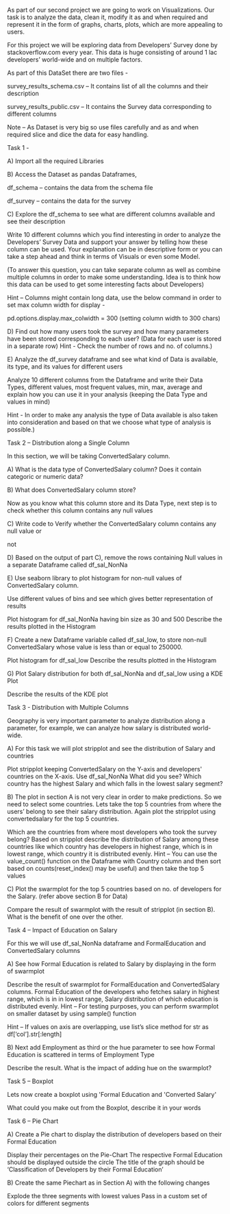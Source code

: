 As part of our second project we are going to work on Visualizations. Our task is to analyze the data, clean it, modify it as and when required and represent it in the form of graphs, charts, plots, which are more appealing to users.



For this project we will be exploring data from Developers’ Survey done by stackoverflow.com every year. This data is huge consisting of around 1 lac developers’ world-wide and on multiple factors.



As part of this DataSet there are two files -



survey_results_schema.csv – It contains list of all the columns and their description

survey_results_public.csv – It contains the Survey data corresponding to different columns



Note – As Dataset is very big so use files carefully and as and when required slice and dice the data for easy handling.



Task 1 -



A) Import all the required Libraries



B) Access the Dataset as pandas Dataframes,

df_schema – contains the data from the schema file

df_survey – contains the data for the survey



C) Explore the df_schema to see what are different columns available and see their description


Write 10 different columns which you find interesting in order to analyze the Developers’ Survey Data and support your answer by telling how these column can be used. Your explanation can be in descriptive form or you can take a step ahead and think in terms of Visuals or even some Model.

(To answer this question, you can take separate column as well as combine multiple columns in order to make some understanding. Idea is to think how this data can be used to get some interesting facts about Developers)



Hint – Columns might contain long data, use the below command in order to set max column width for display -

pd.options.display.max_colwidth = 300 (setting column width to 300 chars)



D) Find out how many users took the survey and how many parameters have been stored corresponding to each user? (Data for each user is stored in a separate row) Hint - Check the number of rows and no. of columns.)



E) Analyze the df_survey dataframe and see what kind of Data is available, its type, and its values for different users



Analyze 10 different columns from the Dataframe and write their Data Types, different values, most frequent values, min, max, average and explain how you can use it in your analysis (keeping the Data Type and values in mind)



Hint - In order to make any analysis the type of Data available is also taken into consideration and based on that we choose what type of analysis is possible.)



Task 2 – Distribution along a Single Column



In this section, we will be taking ConvertedSalary column.



A) What is the data type of ConvertedSalary column? Does it contain categoric or numeric data?



B) What does ConvertedSalary column store?



Now as you know what this column store and its Data Type, next step is to check whether this column contains any null values



C) Write code to Verify whether the ConvertedSalary column contains any null value or

not



D) Based on the output of part C), remove the rows containing Null values in a separate Dataframe called df_sal_NonNa



E) Use seaborn library to plot histogram for non-null values of ConvertedSalary column.

Use different values of bins and see which gives better representation of results



Plot histogram for df_sal_NonNa having bin size as 30 and 500
Describe the results plotted in the Histogram


F) Create a new Dataframe variable called df_sal_low, to store non-null ConvertedSalary whose value is less than or equal to 250000.



Plot histogram for df_sal_low
Describe the results plotted in the Histogram


G) Plot Salary distribution for both df_sal_NonNa and df_sal_low using a KDE Plot


Describe the results of the KDE plot


Task 3 - Distribution with Multiple Columns



Geography is very important parameter to analyze distribution along a parameter, for example, we can analyze how salary is distributed world-wide.


A) For this task we will plot stripplot and see the distribution of Salary and countries

Plot stripplot keeping ConvertedSalary on the Y-axis and developers' countries on the X-axis. Use df_sal_NonNa
What did you see? Which country has the highest Salary and which falls in the lowest salary segment?


B) The plot in section A is not very clear in order to make predictions. So we need to select some countries. Lets take the top 5 countries from where the users’ belong to see their salary distribution. Again plot the stripplot using convertedsalary for the top 5 countries.

Which are the countries from where most developers who took the survey belong?
Based on stripplot describe the distribution of Salary among these countries like which country has developers in highest range, which is in lowest range, which country it is distributed evenly.
Hint – You can use the value_count() function on the Dataframe with Country column and then sort based on counts(reset_index() may be useful) and then take the top 5 values



C) Plot the swarmplot for the top 5 countries based on no. of developers for the Salary. (refer above section B for Data)

Compare the result of swarmplot with the result of stripplot (in section B). What is the benefit of one over the other.


Task 4 – Impact of Education on Salary



For this we will use df_sal_NonNa dataframe and FormalEducation and ConvertedSalary columns

A) See how Formal Education is related to Salary by displaying in the form of swarmplot

Describe the result of swarmplot for FormalEducation and ConvertedSalary columns. Formal Education of the developers who fetches salary in highest range, which is in in lowest range, Salary distribution of which education is distributed evenly.
Hint – For testing purposes, you can perform swarmplot on smaller dataset by using sample() function

Hint – If values on axis are overlapping, use list’s slice method for str as df[‘col’].str[:length]

B) Next add Employment as third or the hue parameter to see how Formal Education is scattered in terms of Employment Type

Describe the result.
What is the impact of adding hue on the swarmplot?


Task 5 – Boxplot



Lets now create a boxplot using 'Formal Education and 'Converted Salary'

What could you make out from the Boxplot, describe it in your words


Task 6 – Pie Chart



A) Create a Pie chart to display the distribution of developers based on their Formal Education

Display their percentages on the Pie-Chart
The respective Formal Education should be displayed outside the circle
The title of the graph should be ‘Classification of Developers by their Formal Education’


B) Create the same Piechart as in Section A) with the following changes

Explode the three segments with lowest values
Pass in a custom set of colors for different segments
